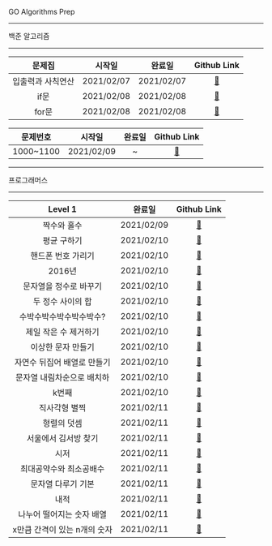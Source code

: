 GO Algorithms Prep
***
백준 알고리즘
***
|             문제집              |   시작일   |   완료일   |       Github Link      |  
| :---------------------------: |:------:|:-----:|:--------------------: | 
|         입출력과 사칙연산        |2021/02/07 | 2021/02/07|[:link:](./baekjoon/입출력과_사칙연산) |
|         if문        |2021/02/08 |2021/02/08|[:link:](./baekjoon/if문) |
|         for문        |2021/02/08 |2021/02/08|[:link:](./baekjoon/for문) |


|             문제번호              |   시작일   |   완료일   |       Github Link      |  
| :---------------------------: |:------:|:-----:|:--------------------: | 
|         1000~1100        |2021/02/09 |~|[:link:](./baekjoon/1000_1100) |

***
프로그래머스
***
|             Level 1             |   완료일   |       Github Link      |  
| :---------------------------: |:-----:|:--------------------: | 
|짝수와 홀수|2021/02/09 |[:link:](./programmers/level_1/짝수와_홀수.go) |
|평균 구하기|2021/02/10 |[:link:](./programmers/level_1/평균_구하기.go) |
|핸드폰 번호 가리기|2021/02/10 |[:link:](./programmers/level_1/핸드폰_번호_가리기.go) |
|2016년|2021/02/10 |[:link:](./programmers/level_1/2016년.go) |
|문자열을 정수로 바꾸기|2021/02/10 |[:link:](./programmers/level_1/문자열_정수로_바꾸기.go) |
|두 정수 사이의 합|2021/02/10 |[:link:](./programmers/level_1/두_정수_사이의_합.go) |
|수박수박수박수박수박수?|2021/02/10 |[:link:](./programmers/level_1/수박수박수박수박수박수.go) |
|제일 작은 수 제거하기|2021/02/10 |[:link:](./programmers/level_1/제일_작은_수_제거하기.go) |
|이상한 문자 만들기|2021/02/10 |[:link:](./programmers/level_1/이상한_문자_만들기.go) |
|자연수 뒤집어 배열로 만들기|2021/02/10 |[:link:](./programmers/level_1/자연수_뒤집어_배열로_만들기.go) |
|문자열 내림차순으로 배치하|2021/02/10 |[:link:](./programmers/level_1/문자열_내림차순으로_배치하기.go) |
|k번째 |2021/02/10 |[:link:](./programmers/level_1/k번째수.go) |
|직사각형 별찍|2021/02/11 |[:link:](./programmers/level_1/직사각형_별찍기.go) |
|형렬의 덧셈|2021/02/11 |[:link:](./programmers/level_1/행렬의_덧셈.go) |
|서울에서 김서방 찾기|2021/02/11 |[:link:](./programmers/level_1/서울에서_김서방_찾기.go) |
|시저|2021/02/11 |[:link:](./programmers/level_1/시저_암호.go) |
|최대공약수와 최소공배수|2021/02/11 |[:link:](./programmers/level_1/최대공약수와_최소공배수.go) |
|문자열 다루기 기본|2021/02/11 |[:link:](./programmers/level_1/문자열_다루기_기본.go) |
|내적|2021/02/11 |[:link:](./programmers/level_1/내적.go) |
|나누어 떨어지는 숫자 배열|2021/02/11 |[:link:](./programmers/level_1/나누어_떨어지는_숫자_배열.go) |
|x만큼 간격이 있는 n개의 숫자|2021/02/11 |[:link:](./programmers/level_1/x만큼_간격이_있는_n개의_숫자.go) |

